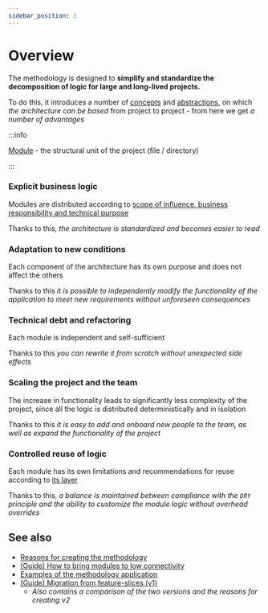 ```yaml
---
sidebar_position: 1
---
```


# Overview

The methodology is designed to **simplify and standardize the decomposition of logic for large and long-lived projects.**

To do this, it introduces a number of [concepts][refs-concepts] and [abstractions][refs-splitting], on which *the architecture can be based* from project to project - from here we get *a number of advantages*

:::info

[Module][refs-module] - the structural unit of the project (file / directory)

:::

### Explicit business logic

Modules are distributed according to [scope of influence, business responsibility and technical purpose][refs-splitting]

Thanks to this, *the architecture is standardized and becomes easier to read*

### Adaptation to new conditions

Each component of the architecture has its own purpose and does not affect the others

Thanks to this *it is possible to independently modify the functionality of the application to meet new requirements without unforeseen consequences*

### Technical debt and refactoring

Each module is independent and self-sufficient

Thanks to this *you can rewrite it from scratch without unexpected side effects*

### Scaling the project and the team

The increase in functionality leads to significantly less complexity of the project, since all the logic is distributed deterministically and in isolation

Thanks to this *it is easy to add and onboard new people to the team, as well as expand the functionality of the project*

### Controlled reuse of logic

Each module has its own limitations and recommendations for reuse according to [its layer][refs-splitting--layers]

Thanks to this, *a balance is maintained between compliance with the `DRY` principle and the ability to customize the module logic without overhead overrides*

## See also

- [Reasons for creating the methodology][refs-motivation]
- [(Guide) How to bring modules to low connectivity][refs-low-coupling]
- [Examples of the methodology application][refs-examples]
- [(Guide) Migration from feature-slices (v1)][refs-migration-v1]
  - *Also contains a comparison of the two versions and the reasons for creating v2*

[refs-motivation]: /docs/get-started/motivation

[refs-splitting]: /docs/concepts/app-splitting
[refs-splitting--layers]: /docs/concepts/app-splitting#group-layers
<!-- FIXME: Refer to the root later, not to the first element -->
[refs-concepts]: /docs/concepts/architecture

[refs-module]: /docs/reference/glossary#module

[refs-low-coupling]: /docs/guides/low-coupling
[refs-migration-v1]: /docs/guides/migration-from-v1
<!-- FIXME: Refer to the root later, not to the first element -->
[refs-examples]: /docs/guides/examples/viewer
